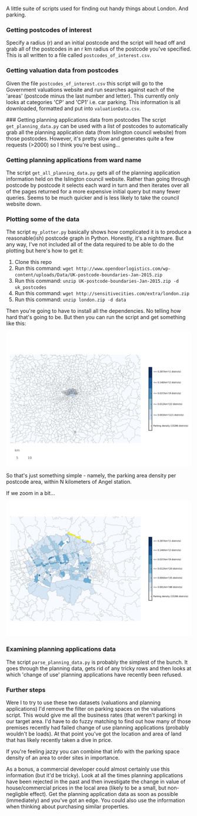 A little suite of scripts used for finding out handy things about London. And parking.

### Getting postcodes of interest
Specify a radius (r) and an initial postcode and the script will head off and grab all of the postcodes in an r km radius of the postcode you've specified. This is all written to a file called `postcodes_of_interest.csv`. 

### Getting valuation data from postcodes
Given the file `postcodes_of_interest.csv` this script will go to the Government valuations website and run searches against each of the 'areas' (postcode minus the last number and letter). This currently only looks at categories 'CP' and 'CP1' i.e. car parking. This information is all downloaded, formatted and put into `valuationData.csv`.

### Getting planning applications data from postcodes
The script `get_planning_data.py` can be used with a list of postcodes to automatically grab all the planning application data (from Islington council website) from those postcodes. However, it's pretty slow and generates quite a few requests (>2000) so I think you're best using...

### Getting planning applications from ward name
The script `get_all_planning_data.py` gets all of the planning application information held on the Islington council website. Rather than going through postcode by postcode it selects each ward in turn and then iterates over all of the pages returned for a more expensive initial query but many fewer queries. Seems to be much quicker and is less likely to take the council website down.

### Plotting some of the data
The script `my_plotter.py` basically shows how complicated it is to produce a reasonable(ish) postcode graph in Python. Honestly, it's a nightmare. But any way, I've not included all of the data required to be able to do the plotting but here's how to get it:
1. Clone this repo
2. Run this command: `wget http://www.opendoorlogistics.com/wp-content/uploads/Data/UK-postcode-boundaries-Jan-2015.zip`
3. Run this command: `unzip UK-postcode-boundaries-Jan-2015.zip -d uk_postcodes`
4. Run this command: `wget http://sensitivecities.com/extra/london.zip`
5. Run this command: `unzip london.zip -d data`

Then you're going to have to install all the dependencies. No telling how hard that's going to be. But then you can run the script and get something like this:

![Parking Density](london_parking.png)

So that's just something simple - namely, the parking area density per postcode area, within N kilometers of Angel station.

If we zoom in a bit...

![Closer parking density](close_london_parking.png)

### Examining planning applications data
The script `parse_planning_data.py` is probably the simplest of the bunch. It goes through the planning data, gets rid of any tricky rows and then looks at which 'change of use' planning applications have recently been refused. 

### Further steps
Were I to try to use these two datasets (valuations and planning applications) I'd remove the filter on parking spaces on the valuations script. This would give me all the business rates (that weren't parking) in our target area. I'd have to do fuzzy matching to find out how many of those premises recently had failed change of use planning applications (probably wouldn't be loads). At that point you've got the location and area of land that has likely recently taken a dive in price. 

If you're feeling jazzy you can combine that info with the parking space density of an area to order sites in importance.

As a bonus, a commercial developer could almost certainly use this information (but it'd be tricky). Look at all the times planning applications have been rejected in the past and then investigate the change in value of house/commercial prices in the local area (likely to be a small, but non-negligble effect). Get the planning application data as soon as possible (immediately) and you've got an edge. You could also use the information when thinking about purchasing similar properties.
